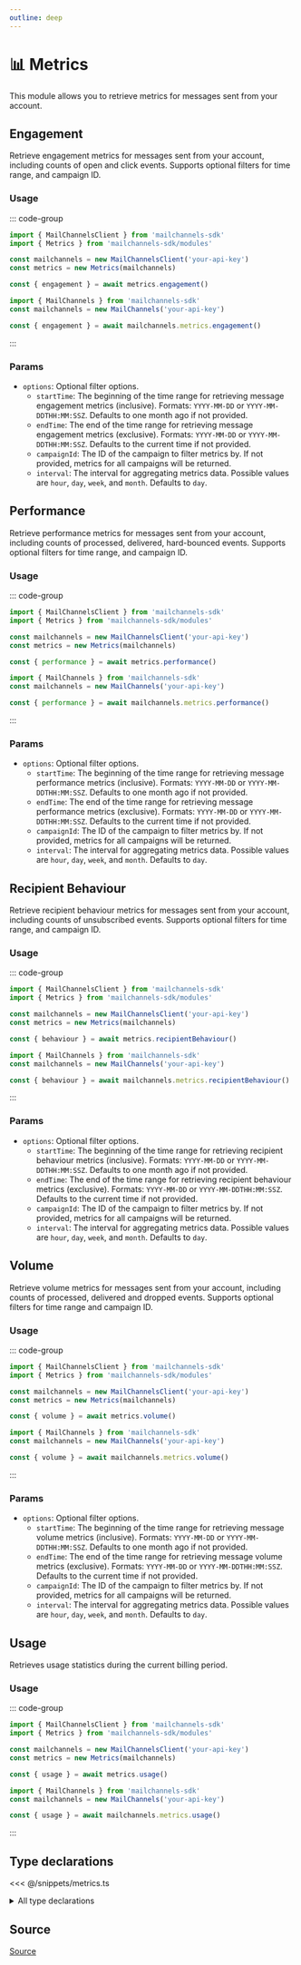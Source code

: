 ```yaml
---
outline: deep
---
```


# 📊 Metrics <Badge type="tip" text="module" /> <Badge type="tip" text="Email API" />

<!-- #region description -->
This module allows you to retrieve metrics for messages sent from your account.
<!-- #endregion description -->

## Engagement <Badge type="info" text="method" />

Retrieve engagement metrics for messages sent from your account, including counts of open and click events. Supports optional filters for time range, and campaign ID.

### Usage

::: code-group
```ts [modular.ts]
import { MailChannelsClient } from 'mailchannels-sdk'
import { Metrics } from 'mailchannels-sdk/modules'

const mailchannels = new MailChannelsClient('your-api-key')
const metrics = new Metrics(mailchannels)

const { engagement } = await metrics.engagement()
```

```ts [full.ts]
import { MailChannels } from 'mailchannels-sdk'
const mailchannels = new MailChannels('your-api-key')

const { engagement } = await mailchannels.metrics.engagement()
```
:::

### Params

- `options`: Optional filter options.
  - `startTime`: The beginning of the time range for retrieving message engagement metrics (inclusive). Formats: `YYYY-MM-DD` or `YYYY-MM-DDTHH:MM:SSZ`. Defaults to one month ago if not provided.
  - `endTime`: The end of the time range for retrieving message engagement metrics (exclusive). Formats: `YYYY-MM-DD` or `YYYY-MM-DDTHH:MM:SSZ`. Defaults to the current time if not provided.
  - `campaignId`: The ID of the campaign to filter metrics by. If not provided, metrics for all campaigns will be returned.
  - `interval`: The interval for aggregating metrics data. Possible values are `hour`, `day`, `week`, and `month`. Defaults to `day`.

## Performance <Badge type="info" text="method" />

Retrieve performance metrics for messages sent from your account, including counts of processed, delivered, hard-bounced events. Supports optional filters for time range, and campaign ID.

### Usage

::: code-group
```ts [modular.ts]
import { MailChannelsClient } from 'mailchannels-sdk'
import { Metrics } from 'mailchannels-sdk/modules'

const mailchannels = new MailChannelsClient('your-api-key')
const metrics = new Metrics(mailchannels)

const { performance } = await metrics.performance()
```

```ts [full.ts]
import { MailChannels } from 'mailchannels-sdk'
const mailchannels = new MailChannels('your-api-key')

const { performance } = await mailchannels.metrics.performance()
```
:::

### Params

- `options`: Optional filter options.
  - `startTime`: The beginning of the time range for retrieving message performance metrics (inclusive). Formats: `YYYY-MM-DD` or `YYYY-MM-DDTHH:MM:SSZ`. Defaults to one month ago if not provided.
  - `endTime`: The end of the time range for retrieving message performance metrics (exclusive). Formats: `YYYY-MM-DD` or `YYYY-MM-DDTHH:MM:SSZ`. Defaults to the current time if not provided.
  - `campaignId`: The ID of the campaign to filter metrics by. If not provided, metrics for all campaigns will be returned.
  - `interval`: The interval for aggregating metrics data. Possible values are `hour`, `day`, `week`, and `month`. Defaults to `day`.

## Recipient Behaviour <Badge type="info" text="method" />

Retrieve recipient behaviour metrics for messages sent from your account, including counts of unsubscribed events. Supports optional filters for time range, and campaign ID.

### Usage

::: code-group
```ts [modular.ts]
import { MailChannelsClient } from 'mailchannels-sdk'
import { Metrics } from 'mailchannels-sdk/modules'

const mailchannels = new MailChannelsClient('your-api-key')
const metrics = new Metrics(mailchannels)

const { behaviour } = await metrics.recipientBehaviour()
```

```ts [full.ts]
import { MailChannels } from 'mailchannels-sdk'
const mailchannels = new MailChannels('your-api-key')

const { behaviour } = await mailchannels.metrics.recipientBehaviour()
```
:::

### Params

- `options`: Optional filter options.
  - `startTime`: The beginning of the time range for retrieving recipient behaviour metrics (inclusive). Formats: `YYYY-MM-DD` or `YYYY-MM-DDTHH:MM:SSZ`. Defaults to one month ago if not provided.
  - `endTime`: The end of the time range for retrieving recipient behaviour metrics (exclusive). Formats: `YYYY-MM-DD` or `YYYY-MM-DDTHH:MM:SSZ`. Defaults to the current time if not provided.
  - `campaignId`: The ID of the campaign to filter metrics by. If not provided, metrics for all campaigns will be returned.
  - `interval`: The interval for aggregating metrics data. Possible values are `hour`, `day`, `week`, and `month`. Defaults to `day`.

## Volume <Badge type="info" text="method" />

Retrieve volume metrics for messages sent from your account, including counts of processed, delivered and dropped events. Supports optional filters for time range and campaign ID.

### Usage

::: code-group
```ts [modular.ts]
import { MailChannelsClient } from 'mailchannels-sdk'
import { Metrics } from 'mailchannels-sdk/modules'

const mailchannels = new MailChannelsClient('your-api-key')
const metrics = new Metrics(mailchannels)

const { volume } = await metrics.volume()
```

```ts [full.ts]
import { MailChannels } from 'mailchannels-sdk'
const mailchannels = new MailChannels('your-api-key')

const { volume } = await mailchannels.metrics.volume()
```
:::

### Params

- `options`: Optional filter options.
  - `startTime`: The beginning of the time range for retrieving message volume metrics (inclusive). Formats: `YYYY-MM-DD` or `YYYY-MM-DDTHH:MM:SSZ`. Defaults to one month ago if not provided.
  - `endTime`: The end of the time range for retrieving message volume metrics (exclusive). Formats: `YYYY-MM-DD` or `YYYY-MM-DDTHH:MM:SSZ`. Defaults to the current time if not provided.
  - `campaignId`: The ID of the campaign to filter metrics by. If not provided, metrics for all campaigns will be returned.
  - `interval`: The interval for aggregating metrics data. Possible values are `hour`, `day`, `week`, and `month`. Defaults to `day`.

## Usage <Badge type="info" text="method" />

Retrieves usage statistics during the current billing period.

### Usage

::: code-group
```ts [modular.ts]
import { MailChannelsClient } from 'mailchannels-sdk'
import { Metrics } from 'mailchannels-sdk/modules'

const mailchannels = new MailChannelsClient('your-api-key')
const metrics = new Metrics(mailchannels)

const { usage } = await metrics.usage()
```

```ts [full.ts]
import { MailChannels } from 'mailchannels-sdk'
const mailchannels = new MailChannels('your-api-key')

const { usage } = await mailchannels.metrics.usage()
```
:::

## Type declarations

<<< @/snippets/metrics.ts

<details>
  <summary>All type declarations</summary>

  <<< @/snippets/metrics-options.ts
  <<< @/snippets/metrics-bucket.ts

  **Engagement type declarations**

  <<< @/snippets/metrics-engagement.ts
  <<< @/snippets/metrics-engagement-response.ts

  **Performance type declarations**

  <<< @/snippets/metrics-performance.ts
  <<< @/snippets/metrics-performance-response.ts

  ***Recipient Behaviour type declarations**

  <<< @/snippets/metrics-recipient-behaviour.ts
  <<< @/snippets/metrics-recipient-behaviour-response.ts

  **Volume type declarations**

  <<< @/snippets/metrics-volume.ts
  <<< @/snippets/metrics-volume-response.ts

  **Usage type declarations**

  <<< @/snippets/metrics-usage-response.ts
</details>

## Source

[Source](https://github.com/Yizack/mailchannels/tree/main/src/modules/metrics.ts)
